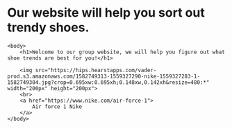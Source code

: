 <!DOCTYPE html>
<html>
    <head>
        <title>
            Sabrina and Vittoria's Group Website
        </title>
    </head>
    <body>
        <h1>Our website will help you sort out trendy shoes.</h1>
    </body>
</html>
<!DOCTYPE html>
<html>
    <head>
        <title>Sabrina and Vittoria's Group Website</title>
    </head>

    <body>
        <h1>Welcome to our group website, we will help you figure out what shoe trends are best for you!</h1>
        
        <img src="https://hips.hearstapps.com/vader-prod.s3.amazonaws.com/1582749313-1559327290-nike-1559327283-1-1582749304.jpg?crop=0.695xw:0.695xh;0.148xw,0.142xh&resize=480:*" width="200px" height="200px">
        <br>
        <a href="https://www.nike.com/air-force-1">
            Air force 1 Nike
        </a>
    </body>
</html>

